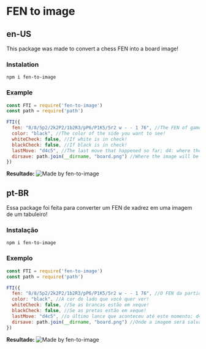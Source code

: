 # FEN to image

## en-US

This package was made to convert a chess FEN into a board image!

### Instalation

```npm i fen-to-image```

### Example


```js
const FTI = require('fen-to-image')
const path = require('path')

FTI({
  fen: "8/8/5p2/2k2P2/1b2R3/pP6/P1K5/5r2 w - - 1 76", //The FEN of game!
  color: "black", //The color of the side you want to see!
  whiteCheck: false, //If white is in check!
  blackCheck: false, //If black is in check!
  lastMove: "d4c5", //The last move that happened so far; d4: where the piece was; d5: where the piece went; put false for not place!
  dirsave: path.join(__dirname, "board.png") //Where the image will be saved!
})
```
**Resultado:**
![Made by fen-to-image](https://i.imgur.com/rCjXRj2.png)

## pt-BR

Essa package foi feita para converter um FEN de xadrez em uma imagem de um tabuleiro!

### Instalação

```npm i fen-to-image```

### Exemplo


```js
const FTI = require('fen-to-image')
const path = require('path')

FTI({
  fen: "8/8/5p2/2k2P2/1b2R3/pP6/P1K5/5r2 w - - 1 76", //O FEN da partida!
  color: "black", //A cor do lado que você quer ver!
  whiteCheck: false, //Se as brancas estão em xeque!
  blackCheck: false, //Se as pretas estão em xeque!
  lastMove: "d4c5", //o último lance que aconteceu até este momento; d4: onde a peça estava; d5: onde a peça foi; Coloque false para não ter!
  dirsave: path.join(__dirname, "board.png") //Onde a imagem será salva!
})
```
**Resultado:**
![Made by fen-to-image](https://i.imgur.com/rCjXRj2.png)